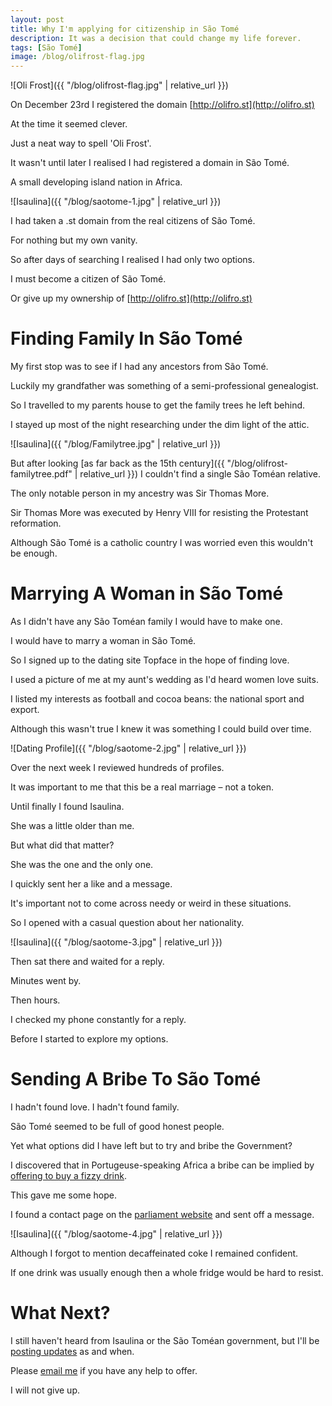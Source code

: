 ```yaml
---
layout: post
title: Why I'm applying for citizenship in São Tomé
description: It was a decision that could change my life forever.
tags: [São Tomé]
image: /blog/olifrost-flag.jpg
---
```


![Oli Frost]({{ "/blog/olifrost-flag.jpg" | relative_url }})

On December 23rd I registered the domain [http://olifro.st](http://olifro.st)

At the time it seemed clever.

Just a neat way to spell 'Oli Frost'.

It wasn't until later I realised I had registered a domain in São Tomé.

A small developing island nation in Africa.

![Isaulina]({{ "/blog/saotome-1.jpg" | relative_url }})

I had taken a .st domain from the real citizens of São Tomé.

For nothing but my own vanity.

So after days of searching I realised I had only two options.

I must become a citizen of São Tomé.

Or give up my ownership of [http://olifro.st](http://olifro.st)


# Finding Family In São Tomé

My first stop was to see if I had any ancestors from São Tomé.

Luckily my grandfather was something of a semi-professional genealogist.

So I travelled to my parents house to get the family trees he left behind.

I stayed up most of the night researching under the dim light of the attic.

![Isaulina]({{ "/blog/Familytree.jpg" | relative_url }})

But after looking [as far back as the 15th century]({{ "/blog/olifrost-familytree.pdf" | relative_url }}) I couldn't find a single São Toméan relative.

The only notable person in my ancestry was Sir Thomas More.

Sir Thomas More was executed by Henry VIII for resisting the Protestant reformation.

Although São Tomé is a catholic country I was worried even this wouldn't be enough.

# Marrying A Woman in São Tomé

As I didn't have any São Toméan family I would have to make one.

I would have to marry a woman in São Tomé.

So I signed up to the dating site Topface in the hope of finding love.

I used a picture of me at my aunt's wedding as I'd heard women love suits.

I listed my interests as football and cocoa beans: the national sport and export.

Although this wasn't true I knew it was something I could build over time.

![Dating Profile]({{ "/blog/saotome-2.jpg" | relative_url }})

Over the next week I reviewed hundreds of profiles.

It was important to me that this be a real marriage – not a token.

Until finally I found Isaulina.

She was a little older than me.

But what did that matter?

She was the one and the only one.

I quickly sent her a like and a message.

It's important not to come across needy or weird in these situations.

So I opened with a casual question about her nationality.

![Isaulina]({{ "/blog/saotome-3.jpg" | relative_url }})

Then sat there and waited for a reply.

Minutes went by.

Then hours.

I checked my phone constantly for a reply.

Before I started to explore my options.

# Sending A Bribe To São Tomé

I hadn't found love. I hadn't found family.

São Tomé seemed to be full of good honest people.

Yet what options did I have left but to try and bribe the Government?

I discovered that in Portugeuse-speaking Africa a bribe can be implied by [offering to buy a fizzy drink](http://www.economist.com/node/8401139).

This gave me some hope.

I found a contact page on the [parliament website](http://www.parlamento.st) and sent off a message.

![Isaulina]({{ "/blog/saotome-4.jpg" | relative_url }})

Although I forgot to mention decaffeinated coke I remained confident.

If one drink was usually enough then a whole fridge would be hard to resist.

# What Next?

I still haven't heard from Isaulina or the São Toméan government, but I'll be [posting updates](https://twitter.com/realolifrost) as and when.

Please [email me](mailto:oli@olifro.st) if you have any help to offer.

I will not give up.
